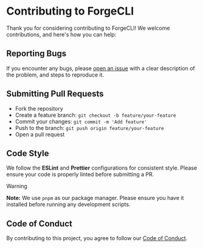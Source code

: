 # Contributing to ForgeCLI

Thank you for considering contributing to ForgeCLI! We welcome contributions, and here's how you can help:

## Reporting Bugs

If you encounter any bugs, please [open an issue](https://github.com/tryforge/CLI/issues) with a clear description of the problem, and steps to reproduce it.

## Submitting Pull Requests

- Fork the repository
- Create a feature branch: `git checkout -b feature/your-feature`
- Commit your changes: `git commit -m 'Add feature'`
- Push to the branch: `git push origin feature/your-feature`
- Open a pull request

## Code Style

We follow the **ESLint** and **Prettier** configurations for consistent style. Please ensure your code is properly linted before submitting a PR.

> [!WARNING]
> **Note:** We use `pnpm` as our package manager. Please ensure you have it installed before running any development scripts.

## Code of Conduct

By contributing to this project, you agree to follow our [Code of Conduct](CODE_OF_CONDUCT.md).